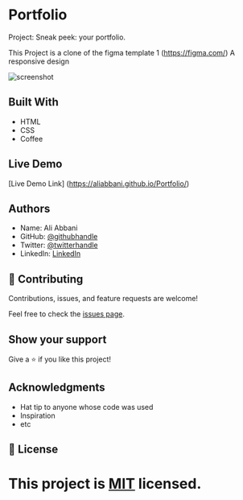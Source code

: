 # Portfolio
Project: Sneak peek: your portfolio.
 
This Project is a clone of the figma template 1 (https://figma.com/)
A responsive design
 
![screenshot](https://user-images.githubusercontent.com/60292761/124898984-59630380-dfe8-11eb-83e9-7fdc3b138d38.PNG)
 
 
## Built With
- HTML
- CSS
- Coffee
 
## Live Demo
[Live Demo Link] (https://aliabbani.github.io/Portfolio/)
 

## Authors

- Name: Ali Abbani
- GitHub: [@githubhandle](https://github.com/aliabbani)
- Twitter: [@twitterhandle](https://twitter.com/aliabbani)
- LinkedIn: [LinkedIn](https://www.linkedin.com/in/ali-abbani-8b6246150/)
 
            
## 🤝 Contributing
 
Contributions, issues, and feature requests are welcome!
 
Feel free to check the [issues page](issues/).
 
## Show your support
 
Give a ⭐️ if you like this project!
 
## Acknowledgments
 
- Hat tip to anyone whose code was used
- Inspiration
- etc
 
## 📝 License
 
This project is [MIT](lic.url) licensed.
=======
 
